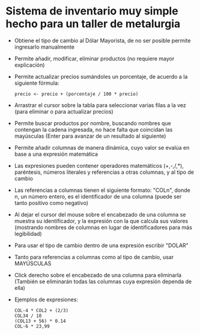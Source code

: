 # Sistema de inventario muy simple hecho para un taller de metalurgia

  - Obtiene el tipo de cambio al Dólar Mayorista, de no ser posible permite ingresarlo manualmente
  - Permite añadir, modificar, eliminar productos (no requiere mayor explicación)
  - Permite actualizar precios sumándoles un porcentaje, de acuerdo a la siguiente fórmula:

        precio <- precio + (porcentaje / 100 * precio)

  - Arrastrar el cursor sobre la tabla para seleccionar varias filas a la vez (para eliminar o para actualizar precios)
  - Permite buscar productos por nombre, buscando nombres que contengan la cadena ingresada, no hace falta que coincidan las mayúsculas (Enter para avanzar de un resultado al siguiente)
  
  - Permite añadir columnas de manera dinámica, cuyo valor se evalúa en base a una expresión matemática
  - Las expresiones pueden contener operadores matemáticos (+,-,/,*), paréntesis, números literales y referencias a otras columnas, y al tipo de cambio
  - Las referencias a columnas tienen el siguiente formato: "COLn", donde n, un número entero, es el identificador de una columna (puede ser tanto positivo como negativo)
  - Al dejar el cursor del mouse sobre el encabezado de una columna se muestra su identificador, y la expresión con la que calcula sus valores (mostrando nombres de columnas en lugar de identificadores para más legibilidad)
  - Para usar el tipo de cambio dentro de una expresión escribir "DOLAR"
  - Tanto para referencias a columnas como al tipo de cambio, usar MAYÚSCULAS
  - Click derecho sobre el encabezado de una columna para eliminarla (También se eliminarán todas las columnas cuya expresión dependa de ella)

  - Ejemplos de expresiones:
  
        COL-4 * COL2 + (2/3)
        COL34 / 10
        (COL13 + 56) * 0.14
        COL-6 * 23,99
